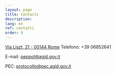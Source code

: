 ```yaml
---
layout: page
title: Contacts
description:
lang: en
ref: contatti
order: 9
---
```


[Via Liszt, 21 - 00144 Rome](https://www.google.it/maps/place/Via+Liszt,+21,+00144+Roma+RM/@41.8336525,12.4653778,17z/data=!3m1!4b1!4m5!3m4!1s0x13258ae3d27bf449:0x5aa2ce4a30bafdda!8m2!3d41.8336485!4d12.4675665)
Telefono: +39 06852641

E-mail: [peppol@agid.gov.it](mailto:peppol@agid.gov.it?subject=%5Bpeppol.agid.gov.it%5D%20Request%20for%20informations)

PEC: [protocollo@pec.agid.gov.it](mailto:protocollo@pec.agid.gov.it)
